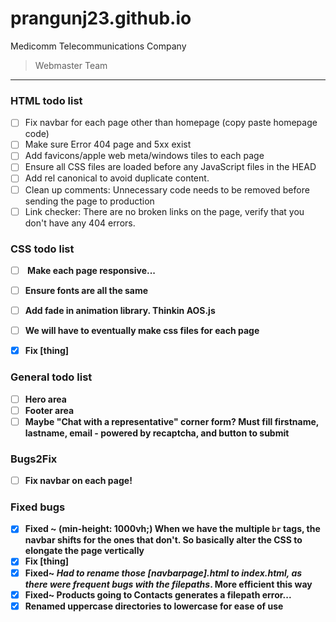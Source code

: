 # prangunj23.github.io
Medicomm Telecommunications Company
> Webmaster Team
---

### HTML todo list

- [ ] Fix navbar for each page other than homepage (copy paste homepage code)
- [ ] Make sure Error 404 page and 5xx exist
- [ ] Add favicons/apple web meta/windows tiles to each page
- [ ] Ensure all CSS files are loaded before any JavaScript files in the HEAD
- [ ] Add rel canonical to avoid duplicate content.  
- [ ] Clean up comments: Unnecessary code needs to be removed before sending the page to production
- [ ] Link checker: There are no broken links on the page, verify that you don't have any 404 errors.

### CSS todo list
- [ ] <b> Make each page responsive...<b> 
- [ ] Ensure fonts are all the same
- [ ] Add fade in animation library. Thinkin AOS.js
- [ ] We will have to eventually make css files for each page
- [x] Fix [thing]


### General todo list

- [ ] Hero area
- [ ] Footer area 
- [ ] Maybe "Chat with a representative" corner form? Must fill firstname, lastname, email - powered by recaptcha, and button to submit

### Bugs2Fix 

- [ ] Fix navbar on each page!

### Fixed bugs
- [x] Fixed ~ (min-height: 1000vh;) When we have the multiple <code>br</code> tags, the navbar shifts for the ones that don't. <b> So basically alter the CSS to elongate the page vertically</b>
- [x] Fix [thing]
- [x] Fixed~ <i>Had to rename those [navbarpage].html to index.html, as there were frequent bugs with the filepaths</i>. More efficient this way
- [x] Fixed~ Products going to Contacts generates a filepath error...
- [x] Renamed uppercase directories to lowercase for ease of use
